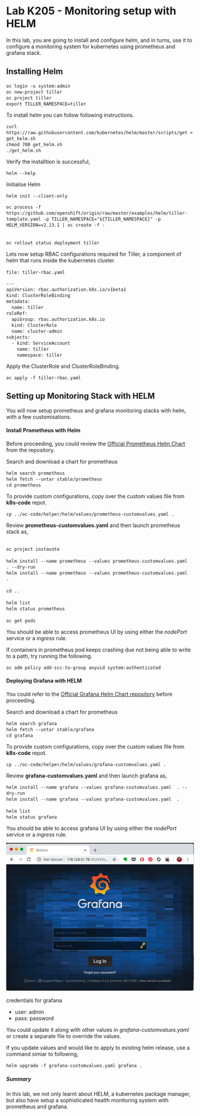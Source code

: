 # Lab K205 - Monitoring setup with HELM

In this lab, you are going to install and configure helm, and in turns, use it to configure a monitoring system for kubernetes using prometheus and grafana stack.

## Installing  Helm


```
oc login -u system:admin
oc new-project tiller
oc project tiller
export TILLER_NAMESPACE=tiller
```

To install helm you can follow following instructions.

```
curl https://raw.githubusercontent.com/kubernetes/helm/master/scripts/get > get_helm.sh
chmod 700 get_helm.sh
./get_helm.sh
```


Verify the installtion is successful,
```
helm --help
```

Initialise Helm
```
helm init --client-only
```


```
oc process -f https://github.com/openshift/origin/raw/master/examples/helm/tiller-template.yaml -p TILLER_NAMESPACE="${TILLER_NAMESPACE}" -p HELM_VERSION=v2.13.1 | oc create -f -


oc rollout status deployment tiller

```

Lets now setup  RBAC configurations required for Tiller, a component of helm that runs inside the kubernetes cluster.

`file: tiller-rbac.yaml`

```
---
apiVersion: rbac.authorization.k8s.io/v1beta1
kind: ClusterRoleBinding
metadata:
  name: tiller
roleRef:
  apiGroup: rbac.authorization.k8s.io
  kind: ClusterRole
  name: cluster-admin
subjects:
  - kind: ServiceAccount
    name: tiller
    namespace: tiller
```

Apply the ClusterRole and ClusterRoleBinding.
```
oc apply -f tiller-rbac.yaml

```



## Setting up Monitoring Stack with HELM

You will now setup prometheus and grafana monitoring stacks with helm, with a few customisations.

#### Install Prometheus with Helm


Before proceeding, you could review the [Official Prometheus Helm Chart](https://github.com/helm/charts/tree/master/stable/prometheus)  from the repository.

Search and download a chart for prometheus

```
helm search prometheus
helm fetch --untar stable/prometheus
cd prometheus
```

To provide custom configurations, copy over the custom values file from **k8s-code** repot.


```
cp ../oc-code/helper/helm/values/prometheus-customvalues.yaml .
```

Review **prometheus-customvalues.yaml** and then launch prometheus stack as,

```

oc project instavote

helm install --name prometheus --values prometheus-customvalues.yaml  . --dry-run
helm install --name prometheus --values prometheus-customvalues.yaml  .

cd ..

helm list
helm status prometheus

oc get pods
```

You should be able to access prometheus UI by using either the *nodePort* service or a *ingress* rule.

If containers in prometheus pod keeps crashing due not being able to write to a path, try running the following.

```
oc adm policy add-scc-to-group anyuid system:authenticated

```
#### Deploying Grafana with HELM

You could refer to the [Official Grafana Helm Chart repository](https://github.com/helm/charts/tree/master/stable/grafana) before proceeding.

Search and download a chart for prometheus

```
helm search grafana
helm fetch --untar stable/grafana
cd grafana
```

To provide custom configurations, copy over the custom values file from **k8s-code** repot.


```
cp ../oc-code/helper/helm/values/grafana-customvalues.yaml .
```

Review **grafana-customvalues.yaml** and then launch grafana as,

```
helm install --name grafana --values grafana-customvalues.yaml  . --dry-run
helm install --name grafana --values grafana-customvalues.yaml  .

helm list
helm status grafana
```

You should be able to access grafana UI by using either the *nodePort* service or a *ingress* rule.


![Grafana UI](images/grafana.png)

credentials for grafana

  * user: admin
  * pass: password

You could update it along with other values in *grafana-customvalues.yaml* or create a separate file to override the values.


If you update values and would like to apply to existing helm release, use a command simiar to following,

```
helm upgrade -f grafana-customvalues.yaml grafana .
```


##### Summary

In this lab, we not only learnt about HELM, a kubernetes package manager, but  also have setup a sophisticated health monitoring system with prometheus and grafana.
